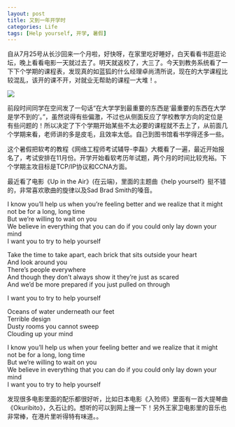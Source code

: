 ```yaml
---
layout: post
title: 又到一年开学时
categories: Life
tags: [Help yourself, 开学, 暑假]
---
```


自从7月25号从长沙回来一个月啦，好快呀，在家里吃好睡好，白天看看书逛逛论坛，晚上看看电影一天就过去了。明天就返校了，大三了。今天到教务系统看了一下下个学期的课程表，发现真的如蓝狐的什么经理卓尚清所说，现在的大学课程比较混乱，该开的课不开，对就业无帮助的课程一大堆！。

![](http://songtl.com/wp-content/uploads/2012/08/未命名4.jpg)

前段时间同学在空间发了一句话“在大学学到最重要的东西是‘最重要的东西在大学是学不到的’。”，虽然说得有些偏激，不过也从侧面反应了学校教学方向的定位是有些问题的！所以决定了下个学期开始某些不太必要的课程就不去上了，从前面几个学期来看，老师讲的多是皮毛，且效率太低。自己到图书馆看书学得还多一些。

这个暑假把软考的教程《网络工程师考试辅导-李磊》大概看了一遍，最近开始报名了，考试安排在11月份。开学开始看软考历年试题，两个月的时间比较充裕。下个学期主攻目标是TCP/IP协议和CCNA方面。

最近看了电影《Up in the Air》(在云端)，里面的主题曲《help yourself》挺不错的，非常喜欢歌曲的旋律以及Sad Brad Smith的嗓音。

 
I know you’ll help us when you’re feeling better and we realize that it might not be for a long, long time  
But we’re willing to wait on you  
We believe in everything that you can do if you could only lay down your mind  
I want you to try to help yourself 

Take the time to take apart, each brick that sits outside your heart  
And look around you  
There’s people everywhere  
And though they don’t always show it they’re just as scared  
And we’d be more prepared if you just pulled on through 

I want you to try to help yourself 

Oceans of water underneath our feet  
Terrible design  
Dusty rooms you cannot sweep  
Clouding up your mind 

I know you’ll help us when your feeling better and we realize that it might not be for a long, long time  
But we’re willing to wait on you  
We believe in everything that you can do if you could only lay down your mind  
I want you to try to help yourself

发现很多电影里面的配乐都很好听，比如日本电影《入殓师》里面有一首大提琴曲《Okuribito》，久石让的。想听的可以到网上搜一下！另外王家卫电影里的音乐也非常棒，在港片里听得特有味道。。

